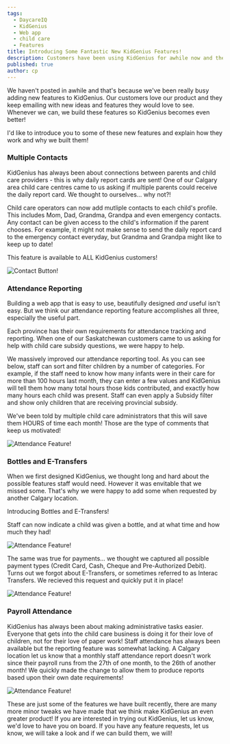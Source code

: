 ```yaml
---
tags:
  - DaycareIQ
  - KidGenius
  - Web app
  - child care
  - Features
title: Introducing Some Fantastic New KidGenius Features!
description: Customers have been using KidGenius for awhile now and they have been requesting new features.  We have been building like crazy to keep up with their requests.
published: true
author: cp
---
```



We haven't posted in awhile and that's because we've been really busy adding new features to KidGenius.  Our customers love our product and they keep emailing with new ideas and features they would love to see.  Whenever we can, we build these features so KidGenius becomes even better!

I'd like to introduce you to some of these new features and explain how they work and why we built them!

### Multiple Contacts

KidGenius has always been about connections between parents and child care providers - this is why daily report cards are sent!  One of our Calgary area child care centres came to us asking if multiple parents could receive the daily report card.  We thought to ourselves... why not?!

Child care operators can now add mutliple contacts to each child's profile.  This includes Mom, Dad, Grandma, Grandpa and even emergency contacts.  Any contact can be given access to the child's information if the parent chooses.  For example, it might not make sense to send the daily report card to the emergency contact everyday, but Grandma and Grandpa might like to keep up to date!

This feature is available to ALL KidGenius customers!

![Contact Button!](https://blog.daycareiq.com/site_assets/images/contact_button.png)

### Attendance Reporting

Building a web app that is easy to use, beautifully designed *and* useful isn't easy.  But we think our attendance reporting feature accomplishes all three, especially the useful part.

Each province has their own requirements for attendance tracking and reporting.  When one of our Saskatchewan customers came to us asking for help with child care subsidy questions, we were happy to help.  

We massively improved our attendance reporting tool.  As you can see below, staff can sort and filter children by a number of categories.  For example, if the staff need to know how many infants were in their care for more than 100 hours last month, they can enter a few values and KidGenius will tell them how many total hours those kids contributed, and exactly how many hours each child was present. Staff can even apply a Subsidy filter and show only children that are receiving provincial subsidy.

We've been told by multiple child care administrators that this will save them HOURS of time each month!  Those are the type of comments that keep us motivated!

![Attendance Feature!](https://blog.daycareiq.com/site_assets/images/attendance_feature.png)

### Bottles and E-Transfers

When we first designed KidGenius, we thought long and hard about the possible features staff would need.  However it was envitable that we missed some.  That's why we were happy to add some when requested by another Calgary location.

Introducing Bottles and E-Transfers!

Staff can now indicate a child was given a bottle, and at what time and how much they had! 

![Attendance Feature!](https://blog.daycareiq.com/site_assets/images/bottle.png)

The same was true for payments... we thought we captured all possible payment types (Credit Card, Cash, Cheque and Pre-Authorized Debit).  Turns out we forgot about E-Transfers, or sometimes referred to as Interac Transfers.  We recieved this request and quickly put it in place!

![Attendance Feature!](https://blog.daycareiq.com/site_assets/images/e_transfer.png)

### Payroll Attendance

KidGenius has always been about making administrative tasks easier.  Everyone that gets into the child care business is doing it for their love of children, not for their love of paper work!  Staff attendance has always been available but the reporting feature was somewhat lacking.  A Calgary location let us know that a monthly staff attendance report doesn't work since their payroll runs from the 27th of one month, to the 26th of another month!  We quickly made the change to allow them to produce reports based upon their own date requirements!

![Attendance Feature!](https://blog.daycareiq.com/site_assets/images/staff_date.png)

These are just some of the features we have built recently, there are many more minor tweaks we have made that we think make KidGenius an even greater product!  If you are interested in trying out KidGenius, let us know, we'd love to have you on board.  If you have any feature requests, let us know, we will take a look and if we can build them, we will!  
